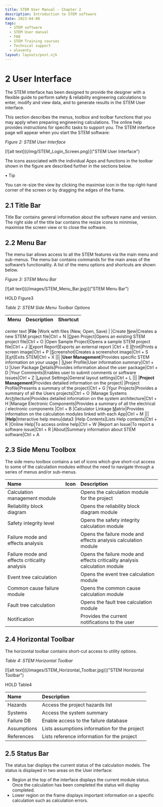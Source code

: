 ```yaml
---
title: STEM User Manual - Chapter 2
description: Introduction to STEM software
date: 2023-04-08
tags:
  - STEM software
  - STEM User manual
  - FAQ
  - STEM Training courses
  - Technical support
  - eleventy
layout: layouts/post.njk
---
```



# 2	User Interface

The STEM interface has been designed to provide the designer with a flexible guide to perform safety & reliability engineering calculations to enter, modify and view data, and to generate results in the STEM User interface. 

This section describes the menus, toolbox and toolbar functions that you may apply when preparing engineering calculations. The online help provides instructions for specific tasks to support you.
The STEM interface page will appear when you start the STEM software:

_Figure 2: STEM User Interface_

[![alt text]((/img/STEM_Login_Screen.png)]("STEM User Interface")


The icons associated with the individual Apps and functions in the toolbar shown in the figure are described further in the sections below. 

• Tip

You can re-size the view by clicking the maximise icon in the top right-hand corner of the screen or by dragging the edges of the frame.

## 2.1	Title Bar

Title Bar contains general information about the software name and version. The right side of the title bar contains the resize icons to minimise, maximise the screen view or to close the software.

## 2.2	Menu Bar

The menu bar allows access to all the STEM features via the main menu and sub-menus. The menu bar contains commands for the main areas of the software’s functionality. A list of the menu options and shortcuts are shown below.

_Figure 3: STEM Menu Bar_

[![alt text]((/images/STEM_Menu_Bar.jpg)]("STEM Menu Bar")


HOLD Figure3



_Table 2: STEM Side Menu Toolbar Options_


|Menu |Description  | Shortcut|
|:--- | :--- | :---:|
center text
|**File**	|Work with files (New, Open, Save)	|
|Create <u>N</u>ew|Creates a new STEM project file|Ctrl + N
|<u>O</u>pen Project|Opens an existing STEM project file|Ctrl + O
|Open Sample Pro<u>j</u>ect|Opens a sample STEM project file|Ctrl + J
|<u>E</u>xport Report|Exports an external report |Ctrl + E
|<u>P</u>rint|Prints a screen image|Ctrl + P
|<u>S</u>creenshot|Creates a screenshot image|Ctrl + S
|E<u>x</u>it|Exits STEM|Ctrl + X
|||
|**User Management**|Provides specific STEM information on your usage |
|<u>U</u>ser Profile|User information summary|Ctrl + U
|User Package <u>D</u>etails|Provides information about the user package|Ctrl + D
|Your Comments|Enables user to submit comments or software issues|Ctrl + Z
|<u>L</u>ayout Settings|General layout settings|Ctrl + L
|||
|**Project Management**|Provides detailed information on the project|
|Project Profile|Presents a summary of the project|Ctrl + G
|Y<u>o</u>ur Projects|Provides a summary of all the Users projects|Ctrl + O
|Manage Systems Arc<u>h</u>itecture|Provides detailed information on the system architecture|Ctrl + H
|Manage Electronic Components|Provides a summary of all the electrical / electronic components |Ctrl + B
|Calculator Linkage <u>M</u>atrix|Provides information on the calculation modules linked with each App|Ctrl + M
|||
|**Help**|Interactive help menu|data3
|Help Contents|Lists Help contents|Ctrl + K
|Online Help|To access online help|Ctrl + W
|Report an Issue|To report a software issue|Ctrl + R
|About|Summary information about STEM software|Ctrl + A



## 2.3	Side Menu Toolbox

The side menu toolbox contains a set of icons which give short-cut access to some of the calculation modules without the need to navigate through a series of menus and/or sub-menus.


| Name |Icon| Description|
|:--- | :---: | :---|
|Calculation management module| |Opens the calculation module for the project|
|Reliability block diagram| |Opens the reliability block diagram module|
|Safety integrity level||Opens the safety integrity calculation module|
|Failure mode and effects analysis||Opens the failure mode and effects analysis calculation module|
|Failure mode and effects criticality analysis||Opens the failure mode and effects criticality analysis calculation module|
|Event tree calculation||Opens the event tree calculation module|
|Common cause failure module||Opens the common cause calculation module|
|Fault tree calculation||Opens the fault tree calculation module|
|Notification||Provides the current notifications to the user|

## 2.4	Horizontal Toolbar

The horizontal toolbar contains short-cut access to utility options.

_Table 4: STEM Horizontal Toolbar_

[![alt text]((/images/STEM_Horizontal_Toolbar.jpg)]("STEM Horizontal Toolbar")


HOLD Table4


|Name |Description  |
|:--- | :---|
|Hazards |Access the project hazards list|
|Systems|Access the system summary|
|Failure DB|Enable access to the failure database|
|Assumptions|Lists assumptions information for the project|
|References|Lists reference information for the project|


## 2.5	Status Bar

The status bar displays the current status of the calculation models. The status is displayed in two areas on the User interface:
* Region at the top of the interface displays the current module status. Once the calculation has been completed the status will display completed.
* Lower region on the frame displays important information on a specific calculation such as calculation errors.
